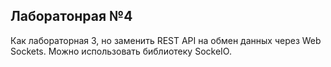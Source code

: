 ## Лаборатонрая №4
Как лабораторная 3, но заменить REST API на обмен данных через Web Sockets.  Можно использовать библиотеку SockeIO.

